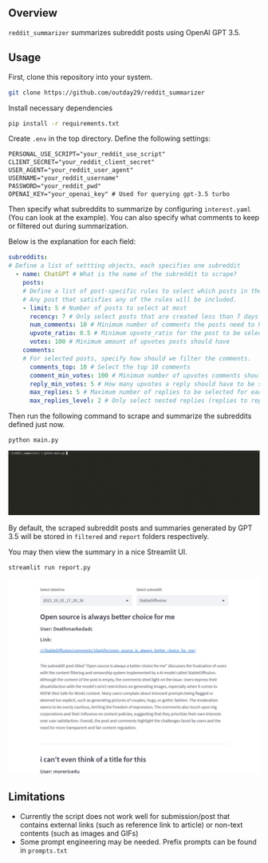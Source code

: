 ## Overview

`reddit_summarizer` summarizes subreddit posts using OpenAI GPT 3.5.

## Usage

First, clone this repository into your system.

```bash
git clone https://github.com/outday29/reddit_summarizer
```

Install necessary dependencies

```bash
pip install -r requirements.txt
```

Create `.env` in the top directory. Define the following settings:

```
PERSONAL_USE_SCRIPT="your_reddit_use_script"
CLIENT_SECRET="your_reddit_client_secret"
USER_AGENT="your_reddit_user_agent"
USERNAME="your_reddit_username"
PASSWORD="your_reddit_pwd"
OPENAI_KEY="your_openai_key" # Used for querying gpt-3.5 turbo
```

Then specify what subreddits to summarize by configuring `interest.yaml` (You can look at the example). You can also specify what comments to keep or filtered out during summarization.

Below is the explanation for each field:

```yaml
subreddits: 
# Define a list of settting objects, each specifies one subreddit
  - name: ChatGPT # What is the name of the subreddit to scrape?
    posts: 
    # Define a list of post-specific rules to select which posts in the subreddit to summarize.
    # Any post that satisfies any of the rules will be included.
    - limit: 5 # Number of posts to select at most
      recency: 7 # Only select posts that are created less than 7 days ago
      num_comments: 10 # Minimum number of comments the posts need to have
      upvote_ratio: 0.5 # Minimum upvote_ratio for the post to be selected
      votes: 100 # Minimum amount of upvotes posts should have
    comments:
    # For selected posts, specify how should we filter the comments. 
      comments_top: 10 # Select the top 10 comments
      comment_min_votes: 100 # Minimum number of upvotes comments should have.
      reply_min_votes: 5 # How many upvotes a reply should have to be selected
      max_replies: 5 # Maximum number of replies to be selected for each depth level.
      max_replies_level: 2 # Only select nested replies (replies to reply) of depth of 2. Reply to comments has depth of 1. In this case, we only select reply to comments + the repiesy to replies to comments.
```

Then run the following command to scrape and summarize the subreddits defined just now.

```
python main.py
```

<img src="data/demo.gif">

By default, the scraped subreddit posts and summaries generated by GPT 3.5 will be stored in `filtered` and `report` folders respectively.

You may then view the summary in a nice Streamlit UI.

```
streamlit run report.py
```

<img src="data/streamlit.png">

## Limitations
- Currently the script does not work well for submission/post that contains external links (such as reference link to article) or non-text contents (such as images and GIFs)
- Some prompt engineering may be needed. Prefix prompts can be found in `prompts.txt`
